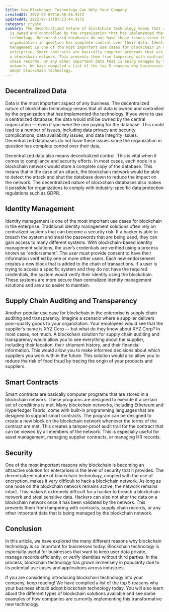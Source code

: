 ```yaml
---
title: How Blockchain Technology Can Help Your Company
createdAt: 2022-07-07T16:58:56.917Z
updatedAt: 2022-07-17T07:23:44.417Z
category: crypto
summary: The decentralized nature of blockchain technology means that all data
  is owned and controlled by the organization that has implemented the
  technology. Decentralized databases do not have these issues since the
  organization in question has complete control over their data. Identity
  management is one of the most important use cases for blockchain in the
  enterprise. Smart contracts are basically computer programs that are stored in
  a blockchain network. This prevents them from tampering with contracts, supply
  chain records, or any other important data that is being managed by the
  network. We have compiled a list of the top 5 reasons why businesses should
  adopt blockchain technology.
---
```


## Decentralized Data

Data is the most important aspect of any business. The decentralized nature of blockchain technology means that all data is owned and controlled by the organization that has implemented the technology. If you were to use a centralized database, the data would still be owned by the central organization — even if you were the one paying for the database. This could lead to a number of issues, including data privacy and security complications, data availability issues, and data integrity issues. Decentralized databases do not have these issues since the organization in question has complete control over their data.

Decentralized data also means decentralized control. This is vital when it comes to compliance and security efforts. In most cases, each node in a blockchain network would store a complete copy of the database. This means that in the case of an attack, the blockchain network would be able to detect the attack and shut the database down to reduce the impact on the network. The decentralized nature of blockchain databases also makes it possible for organizations to comply with industry-specific data protection regulations such as GDPR.

## Identity Management

Identity management is one of the most important use cases for blockchain in the enterprise. Traditional identity management solutions often rely on centralized systems that can become a security risk. If a hacker is able to breach the system and steal the passwords that are being used, they can gain access to many different systems. With blockchain-based identity management solutions, the user’s credentials are verified using a process known as “endorsement”. The user must provide consent to have their information verified by one or more other users. Each new endorsement creates a new block that is added to the chain of transactions. If a user is trying to access a specific system and they do not have the required credentials, the system would verify their identity using the blockchain. These systems are more secure than centralized identity management solutions and are also easier to maintain.

## Supply Chain Auditing and Transparency

Another popular use case for blockchain in the enterprise is supply chain auditing and transparency. Imagine a scenario where a supplier delivers poor-quality goods to your organization. Your employees would see that the supplier’s name is XYZ Corp — but what do they know about XYZ Corp? In most cases, not much. A blockchain solution for supply chain auditing and transparency would allow you to see everything about the supplier, including their location, their shipment history, and their financial information. This would allow you to make informed decisions about which suppliers you work with in the future. This solution would also allow you to reduce the risk of food fraud by tracing the origin of your products and suppliers.

## Smart Contracts

Smart contracts are basically computer programs that are stored in a blockchain network. These programs are designed to execute if a certain set of conditions is met. Many blockchain networks, including Ethereum and Hyperledger Fabric, come with built-in programming languages that are designed to support smart contracts. The program can be designed to create a new block on the blockchain network whenever the terms of the contract are met. This creates a tamper-proof audit trail for the contract that can be viewed by all members of the network. This is especially useful for asset management, managing supplier contracts, or managing HR records.

## Security

One of the most important reasons why blockchain is becoming an attractive solution for enterprises is the level of security that it provides. The decentralized nature of blockchain technology, coupled with the use of encryption, makes it very difficult to hack a blockchain network. As long as one node on the blockchain network remains active, the network remains intact. This makes it extremely difficult for a hacker to breach a blockchain network and steal sensitive data. Hackers can also not alter the data on a blockchain network once it has been validated by the network. This prevents them from tampering with contracts, supply chain records, or any other important data that is being managed by the blockchain network.

## Conclusion

In this article, we have explored the many different reasons why blockchain technology is so important for businesses today. Blockchain technology is especially useful for businesses that want to keep user data private, manage records efficiently, or verify identities without third parties. In the process, blockchain technology has grown immensely in popularity due to its potential use cases and applications across industries.

If you are considering introducing blockchain technology into your company, keep reading! We have compiled a list of the top 5 reasons why your business should adopt blockchain technology today. You will also learn about the different types of blockchain solutions available and see some examples of how companies are currently implementing this transformative new technology.
